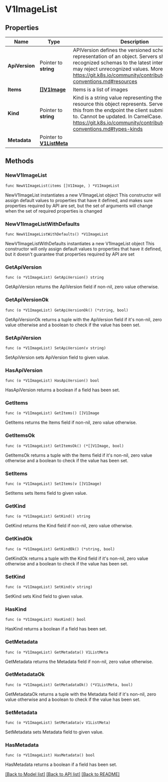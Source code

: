 # V1ImageList

## Properties

Name | Type | Description | Notes
------------ | ------------- | ------------- | -------------
**ApiVersion** | Pointer to **string** | APIVersion defines the versioned schema of this representation of an object. Servers should convert recognized schemas to the latest internal value, and may reject unrecognized values. More info: https://git.k8s.io/community/contributors/devel/api-conventions.md#resources | [optional] 
**Items** | [**[]V1Image**](V1Image.md) | Items is a list of images | 
**Kind** | Pointer to **string** | Kind is a string value representing the REST resource this object represents. Servers may infer this from the endpoint the client submits requests to. Cannot be updated. In CamelCase. More info: https://git.k8s.io/community/contributors/devel/api-conventions.md#types-kinds | [optional] 
**Metadata** | Pointer to [**V1ListMeta**](V1ListMeta.md) |  | [optional] 

## Methods

### NewV1ImageList

`func NewV1ImageList(items []V1Image, ) *V1ImageList`

NewV1ImageList instantiates a new V1ImageList object
This constructor will assign default values to properties that have it defined,
and makes sure properties required by API are set, but the set of arguments
will change when the set of required properties is changed

### NewV1ImageListWithDefaults

`func NewV1ImageListWithDefaults() *V1ImageList`

NewV1ImageListWithDefaults instantiates a new V1ImageList object
This constructor will only assign default values to properties that have it defined,
but it doesn't guarantee that properties required by API are set

### GetApiVersion

`func (o *V1ImageList) GetApiVersion() string`

GetApiVersion returns the ApiVersion field if non-nil, zero value otherwise.

### GetApiVersionOk

`func (o *V1ImageList) GetApiVersionOk() (*string, bool)`

GetApiVersionOk returns a tuple with the ApiVersion field if it's non-nil, zero value otherwise
and a boolean to check if the value has been set.

### SetApiVersion

`func (o *V1ImageList) SetApiVersion(v string)`

SetApiVersion sets ApiVersion field to given value.

### HasApiVersion

`func (o *V1ImageList) HasApiVersion() bool`

HasApiVersion returns a boolean if a field has been set.

### GetItems

`func (o *V1ImageList) GetItems() []V1Image`

GetItems returns the Items field if non-nil, zero value otherwise.

### GetItemsOk

`func (o *V1ImageList) GetItemsOk() (*[]V1Image, bool)`

GetItemsOk returns a tuple with the Items field if it's non-nil, zero value otherwise
and a boolean to check if the value has been set.

### SetItems

`func (o *V1ImageList) SetItems(v []V1Image)`

SetItems sets Items field to given value.


### GetKind

`func (o *V1ImageList) GetKind() string`

GetKind returns the Kind field if non-nil, zero value otherwise.

### GetKindOk

`func (o *V1ImageList) GetKindOk() (*string, bool)`

GetKindOk returns a tuple with the Kind field if it's non-nil, zero value otherwise
and a boolean to check if the value has been set.

### SetKind

`func (o *V1ImageList) SetKind(v string)`

SetKind sets Kind field to given value.

### HasKind

`func (o *V1ImageList) HasKind() bool`

HasKind returns a boolean if a field has been set.

### GetMetadata

`func (o *V1ImageList) GetMetadata() V1ListMeta`

GetMetadata returns the Metadata field if non-nil, zero value otherwise.

### GetMetadataOk

`func (o *V1ImageList) GetMetadataOk() (*V1ListMeta, bool)`

GetMetadataOk returns a tuple with the Metadata field if it's non-nil, zero value otherwise
and a boolean to check if the value has been set.

### SetMetadata

`func (o *V1ImageList) SetMetadata(v V1ListMeta)`

SetMetadata sets Metadata field to given value.

### HasMetadata

`func (o *V1ImageList) HasMetadata() bool`

HasMetadata returns a boolean if a field has been set.


[[Back to Model list]](../README.md#documentation-for-models) [[Back to API list]](../README.md#documentation-for-api-endpoints) [[Back to README]](../README.md)


